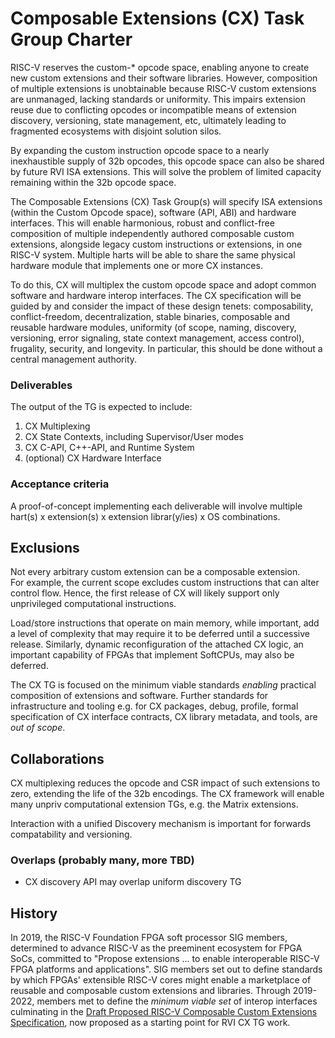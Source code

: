 # Composable Extensions (CX) Task Group Charter

RISC-V reserves the custom-\* opcode space, enabling anyone to create new
custom extensions and their software libraries.  However, composition of
multiple extensions is unobtainable because RISC-V custom extensions are
unmanaged, lacking standards or uniformity.  This impairs extension reuse due
to conflicting opcodes or incompatible means of extension discovery,
versioning, state management, etc, ultimately leading to fragmented ecosystems
with disjoint solution silos.

By expanding the custom instruction opcode space to a nearly inexhaustible
supply of 32b opcodes, this opcode space can also be shared by future RVI ISA
extensions. This will solve the problem of limited capacity remaining within
the 32b opcode space.

The Composable Extensions (CX) Task Group(s) will specify ISA extensions
(within the Custom Opcode space), software (API, ABI) and hardware interfaces.
This will enable harmonious, robust and conflict-free composition of multiple
independently authored composable custom extensions, alongside legacy custom
instructions or extensions, in one RISC-V system. Multiple harts will be able
to share the same physical hardware module that implements one or more CX
instances.

To do this, CX will multiplex the custom opcode space and adopt common software
and hardware interop interfaces.  The CX specification will be guided by and
consider the impact of these design tenets: composability, conflict-freedom,
decentralization, stable binaries, composable and reusable hardware modules,
uniformity (of scope, naming, discovery, versioning, error signaling, state
context management, access control), frugality, security, and longevity.  In
particular, this should be done without a central management authority.

### Deliverables

The output of the TG is expected to include:
1. CX Multiplexing
1. CX State Contexts, including Supervisor/User modes
1. CX C-API, C++-API, and Runtime System
1. (optional) CX Hardware Interface

### Acceptance criteria

A proof-of-concept implementing each deliverable will involve multiple hart(s) x
extension(s) x extension librar(y/ies) x OS combinations.  

## Exclusions

Not every arbitrary custom extension can be a composable extension.  
For example, the current scope excludes custom instructions
that can alter control flow. Hence, the first release of CX will
likely support only unprivileged computational instructions.

Load/store instructions that operate on main memory, while important, add a
level of complexity that may require it to be deferred until a successive
release.  Similarly, dynamic reconfiguration of the attached CX logic, an
important capability of FPGAs that implement SoftCPUs, may also be deferred.

The CX TG is focused on the minimum viable standards *enabling*
practical composition of extensions and software. Further standards
for infrastructure and tooling e.g. for CX packages, debug, profile,
formal specification of CX interface contracts, CX library metadata,
and tools, are _out of scope_.

## Collaborations

CX multiplexing reduces the opcode and CSR impact of such extensions to zero,
extending the life of the 32b encodings.  The CX framework will enable many
unpriv computational extension TGs, e.g. the Matrix extensions.  

Interaction with a unified Discovery mechanism is important for forwards
compatability and versioning.

### Overlaps (probably many, more TBD)

* CX discovery API may overlap uniform discovery TG

## History

In 2019, the RISC-V Foundation FPGA soft processor SIG members, determined
to advance RISC-V as the preeminent ecosystem for FPGA SoCs, committed to
"Propose extensions ... to enable interoperable RISC-V FPGA platforms
and applications". SIG members set out to define standards by which
FPGAs' extensible RISC-V cores might enable a marketplace of reusable
and composable custom extensions and libraries. Through 2019-2022,
members met to define the *minimum viable set* of interop interfaces
culminating in the
[Draft Proposed RISC-V Composable Custom Extensions Specification](https://raw.githubusercontent.com/grayresearch/CX/main/spec/spec.pdf),
now proposed as a starting point for RVI CX TG work.
